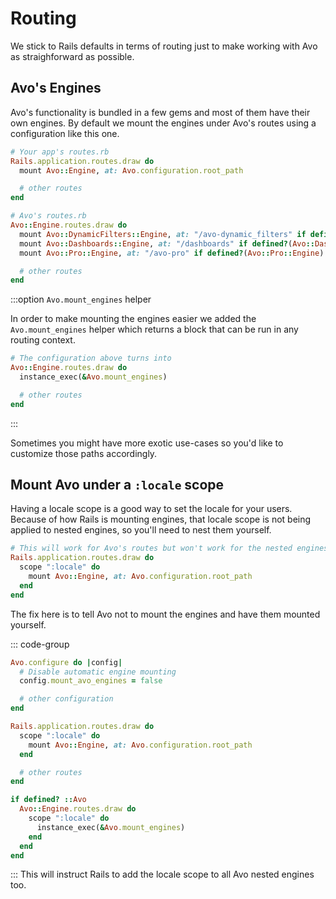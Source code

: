 # Routing

We stick to Rails defaults in terms of routing just to make working with Avo as straighforward as possible.

## Avo's Engines

Avo's functionality is bundled in a few gems and most of them have their own engines. By default we mount the engines under Avo's routes using a configuration like this one.

```ruby
# Your app's routes.rb
Rails.application.routes.draw do
  mount Avo::Engine, at: Avo.configuration.root_path

  # other routes
end

# Avo's routes.rb
Avo::Engine.routes.draw do
  mount Avo::DynamicFilters::Engine, at: "/avo-dynamic_filters" if defined?(Avo::DynamicFilters::Engine)
  mount Avo::Dashboards::Engine, at: "/dashboards" if defined?(Avo::Dashboards::Engine)
  mount Avo::Pro::Engine, at: "/avo-pro" if defined?(Avo::Pro::Engine)

  # other routes
end
```

:::option `Avo.mount_engines` helper

In order to make mounting the engines easier we added the `Avo.mount_engines` helper which returns a block that can be run in any routing context.

```ruby
# The configuration above turns into
Avo::Engine.routes.draw do
  instance_exec(&Avo.mount_engines)

  # other routes
end
```
:::

Sometimes you might have more exotic use-cases so you'd like to customize those paths accordingly.

## Mount Avo under a `:locale` scope

Having a locale scope is a good way to set the locale for your users. Because of how Rails is mounting engines, that locale scope is not being applied to nested engines, so you'll need to nest them yourself.

```ruby
# This will work for Avo's routes but won't work for the nested engines.
Rails.application.routes.draw do
  scope ":locale" do
    mount Avo::Engine, at: Avo.configuration.root_path
  end
end
```

The fix here is to tell Avo not to mount the engines and have them mounted yourself.

::: code-group
```ruby [config/avo.rb]
Avo.configure do |config|
  # Disable automatic engine mounting
  config.mount_avo_engines = false

  # other configuration
end
```

```ruby [config/routes.rb]
Rails.application.routes.draw do
  scope ":locale" do
    mount Avo::Engine, at: Avo.configuration.root_path
  end

  # other routes
end

if defined? ::Avo
  Avo::Engine.routes.draw do
    scope ":locale" do
      instance_exec(&Avo.mount_engines)
    end
  end
end
```
:::
This will instruct Rails to add the locale scope to all Avo nested engines too.
